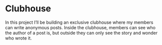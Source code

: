 # Clubhouse
In this project I’ll be building an exclusive clubhouse where my members can write anonymous posts. Inside the clubhouse, members can see who the author of a post is, but outside they can only see the story and wonder who wrote it.
